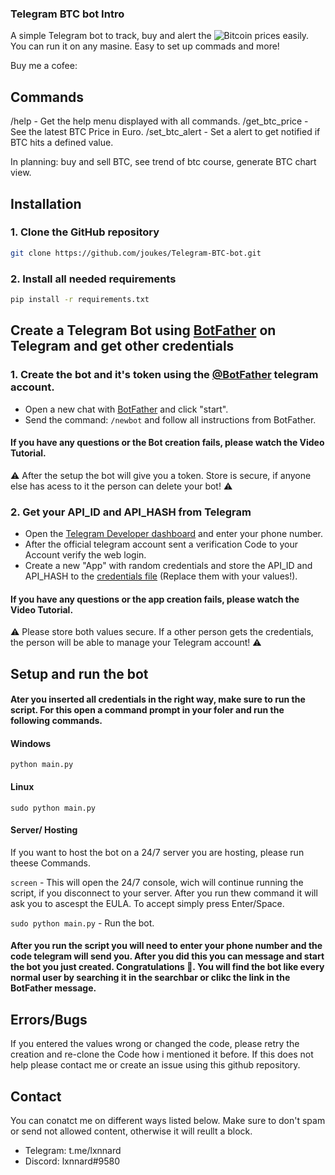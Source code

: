 ### Telegram BTC bot Intro

A simple Telegram bot to track, buy and alert the <img src="https://www.logosurfer.com/wp-content/uploads/2018/03/bitcoin-logo_1.png"  alt="Bitcoin" /> prices easily. You can run it on any masine. Easy to set up commads and more!

Buy me a cofee: 

## Commands

/help - Get the help menu displayed with all commands.
/get_btc_price - See the latest BTC Price in Euro.
/set_btc_alert - Set a alert to get notified if BTC hits a defined value.

In planning: buy and sell BTC, see trend of btc course, generate BTC chart view.

## Installation

### 1. Clone the GitHub repository
```sh
git clone https://github.com/joukes/Telegram-BTC-bot.git
```

### 2. Install all needed requirements

```sh
pip install -r requirements.txt
```

## Create a Telegram Bot using <a href="t.me/BotFather">BotFather</a> on Telegram and get other credentials

### 1. Create the bot and it's token using the <a href="t.me/BotFather"> @BotFather</a> telegram account.

- Open a new chat with <a href="t.me/BotFather">BotFather</a> and click "start".
- Send the command: `/newbot` and follow all instructions from BotFather.

#### If you have any questions or the Bot creation fails, please watch the Video Tutorial.

⚠️ After the setup the bot will give you a token. Store is secure, if anyone else has acess to it the person can delete your bot! ⚠️

### 2. Get your API_ID and API_HASH from Telegram

- Open the <a href="my.telegram.org/"> Telegram Developer dashboard</a> and enter your phone number.
- After the official telegram account sent a verification Code to your Account verify the web login.
- Create a new "App" with random credentials and store the API_ID and API_HASH to the <a href="https://github.com/joukes/Telegram-BTC-bot/blob/main/credentials.txt"> credentials file</a> (Replace them with your values!).

#### If you have any questions or the app creation fails, please watch the Video Tutorial.

⚠️ Please store both values secure. If a other person gets the credentials, the person will be able to manage your Telegram account! ⚠️

## Setup and run the bot

#### Ater you inserted all credentials in the right way, make sure to run the script. For this open a command prompt in your foler and run the following commands.

#### Windows

```python main.py```

#### Linux

```sudo python main.py```

#### Server/ Hosting

If you want to host the bot on a 24/7 server you are hosting, please run theese Commands.

`screen` - This will open the 24/7 console, wich will continue running the script, if you disconnect to your server. After you run thew command it will ask you to ascespt the EULA. To accept simply press Enter/Space.

`sudo python main.py` - Run the bot.

#### After you run the script you will need to enter your phone number and the code telegram will send you. After you did this you can message and start the bot you just created. Congratulations 🥳. You will find the bot like every normal user by searching it in the searchbar or clikc the link in the BotFather message.

## Errors/Bugs

If you entered the values wrong or changed the code, please retry the creation and re-clone the Code how i mentioned it before. If this does not help please contact me or create an issue using this github repository.

## Contact

You can conatct me on different ways listed below. Make sure to don't spam or send not allowed content, otherwise it will reullt a block.

- Telegram: t.me/lxnnard
- Discord: lxnnard#9580
